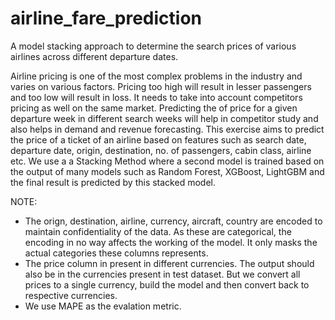 # airline_fare_prediction

A model stacking approach to determine the search prices of various airlines across different departure dates.

Airline pricing is one of the most complex problems in the industry and varies on various factors. Pricing too high will result in lesser passengers and too low will result in loss. It needs to take into account competitors pricing as well on the same market.
Predicting the of price for a given departure week in different search weeks will help in competitor study and also helps in demand and revenue forecasting.
This exercise aims to predict the price of a ticket of an airline based on features such as search date, departure date, origin, destination, no. of passengers, cabin class, airline etc.
We use a a Stacking Method where a second model is trained based on the output of many models such as Random Forest, XGBoost, LightGBM and the final result is predicted by this stacked model.

NOTE:
- The orign, destination, airline, currency, aircraft, country are encoded to maintain confidentiality of the data. As these are categorical, the encoding in no way affects the working of the model. It only masks the actual categories these columns represents.
- The price column in present in different currencies. The output should also be in the currencies present in test dataset. But we convert all prices to a single currency, build the model and then convert back to respective currencies.
- We use MAPE as the evalation metric.
